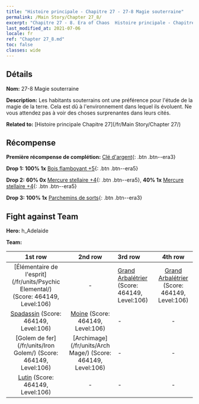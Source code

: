 ```yaml
---
title: "Histoire principale - Chapitre 27 - 27-8 Magie souterraine"
permalink: /Main Story/Chapter 27_8/
excerpt: "Chapitre 27 - 8. Era of Chaos  Histoire principale - Chapitre 27_8. 27-8 Magie souterraine"
last_modified_at: 2021-07-06
locale: fr
ref: "Chapter 27_8.md"
toc: false
classes: wide
---
```


## Détails

 **Nom:** 27-8 Magie souterraine

 **Description:** Les habitants souterrains ont une préférence pour l'étude de la magie de la terre. Cela est dû à l'environnement dans lequel ils évoluent. Ne vous attendez pas à voir des choses surprenantes dans leurs cités.

 **Related to:** [Histoire principale Chapitre 27](/fr/Main Story/Chapter 27/)

## Récompense

 **Première récompense de complétion:** [Clé d'argent](/ItemsFR/con_693/){: .btn .btn--era3}

 **Drop 1:** **100% 1x** [Bois flamboyant +5](/ItemsFR/mat_97/){: .btn .btn--era5}

 **Drop 2:** **60% 0x** [Mercure stellaire +4](/ItemsFR/mat_91/){: .btn .btn--era5}, **40% 1x** [Mercure stellaire +4](/ItemsFR/mat_91/){: .btn .btn--era5}

 **Drop 3:** **100% 1x** [Parchemins de sorts](/ItemsFR/con_694/){: .btn .btn--era3}


## Fight against Team
 **Hero:** h_Adelaide

 **Team:**


  | 1st row | 2nd row | 3rd row | 4th row |
  |:----:|:----:|:----|:----:|
  | [Élémentaire de l'esprit](/fr/units/Psychic Elemental/) (Score: 464149, Level:106)  | - | [Grand Arbalétrier](/fr/units/Marksman/) (Score: 464149, Level:106)  | [Grand Arbalétrier](/fr/units/Marksman/) (Score: 464149, Level:106)  |
  | [Spadassin](/fr/units/Swordsman/) (Score: 464149, Level:106)  | [Moine](/fr/units/Monk/) (Score: 464149, Level:106)  | - | - |
  | [Golem de fer](/fr/units/Iron Golem/) (Score: 464149, Level:106)  | [Archimage](/fr/units/Arch Mage/) (Score: 464149, Level:106)  | - | - |
  | [Lutin](/fr/units/Gremlin/) (Score: 464149, Level:106)  | - | - | - |


